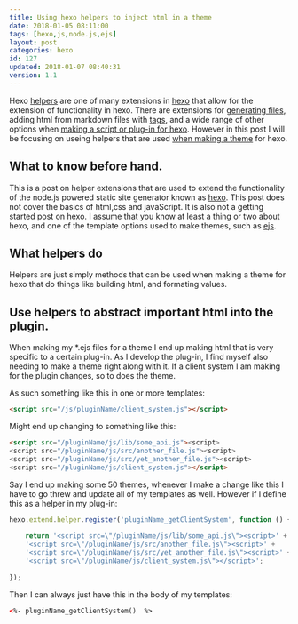 ```yaml
---
title: Using hexo helpers to inject html in a theme
date: 2018-01-05 08:11:00
tags: [hexo,js,node.js,ejs]
layout: post
categories: hexo
id: 127
updated: 2018-01-07 08:40:31
version: 1.1
---
```


Hexo [helpers](https://hexo.io/api/helper.html) are one of many extensions in [hexo](https://hexo.io/) that allow for the extension of functionality in hexo. There are extensions for [generating files](/2018/01/04/hexo-generators/), adding html from markdown files with [tags](/2017/02/04/hexo-tags/), and a wide range of other options when [making a script or plug-in for hexo](/2018/01/03/hexo-plugins/). However in this post I will be focusing on useing helpers that are used [when making a theme](/2017/04/17/hexo-theme-start/) for hexo.

<!-- more -->

## What to know before hand.

This is a post on helper extensions that are used to extend the functionality of the node.js powered static site generator known as [hexo](https://hexo.io/). This post does not cover the basics of html,css and javaScript. It is also not a getting started post on hexo. I assume that you know at least a thing or two about hexo, and one of the template options used to make themes, such as [ejs](/2017/12/07/nodejs-ejs-javascript-templates/).

## What helpers do

Helpers are just simply methods that can be used when making a theme for hexo that do things like building html, and formating values.

## Use helpers to abstract important html into the plugin.

When making my *.ejs files for a theme I end up making html that is very specific to a certain plug-in. As I develop the plug-in, I find myself also needing to make a theme right along with it. If a client system I am making for the plugin changes, so to does the theme.

As such something like this in one or more templates:

```html
<script src="/js/pluginName/client_system.js"></script>
```

Might end up changing to something like this:

```html
<script src="/pluginName/js/lib/some_api.js"><script>
<script src="/pluginName/js/src/another_file.js"><script>
<script src="/pluginName/js/src/yet_another_file.js"><script>
<script src="/pluginName/js/client_system.js"></script>
```

Say I end up making some 50 themes, whenever I make a change like this I have to go threw and update all of my templates as well. However if I define this as a helper in my plug-in:

```js
hexo.extend.helper.register('pluginName_getClientSystem', function () {
 
    return '<script src=\"/pluginName/js/lib/some_api.js\"><script>' +
    '<script src=\"/pluginName/js/src/another_file.js\"><script>' +
    '<script src=\"/pluginName/js/src/yet_another_file.js\"><script>' +
    '<script src=\"/pluginName/js/client_system.js\"></script>';
 
});
```

Then I can always just have this in the body of my templates:

```html
<%- pluginName_getClientSystem()  %>
```